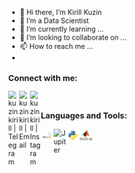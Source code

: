 - 👋 Hi there, I’m Kirill Kuzin
- 👀 I’m a Data Scientist 
- 🌱 I’m currently learning ...
- 💞️ I’m looking to collaborate on ...
- 📫 How to reach me ...
- 
### Connect with me:
[<img align="left" alt="kuzinkirill | Telegram" width="22px" src="https://cdn.jsdelivr.net/npm/simple-icons@v3/icons/telegram.svg" />](https://t.me/kuzyaaa15)
[<img align="left" alt="kuzinkirill | Email" width="22px" src="https://cdn.jsdelivr.net/npm/simple-icons@v3/icons/gmail.svg" />](kuzyaaa15@yandex.ru)
[<img align="left" alt="kuzinkirill | Instagram" width="22px" src="https://cdn.jsdelivr.net/npm/simple-icons@v3/icons/instagram.svg" />](https://www.instagram.com/kirillkuzini)

<br />

### Languages and Tools:
<img align="left" alt="MySQL" width="26px" src="https://raw.githubusercontent.com/github/explore/80688e429a7d4ef2fca1e82350fe8e3517d3494d/topics/mysql/mysql.png" />
<img align="left" alt="Jupiter" width="26px" src="https://avatars.githubusercontent.com/u/7388996?s=200&v=4" />
<img align="left" alt="Python" width="26px" src="https://raw.githubusercontent.com/github/explore/80688e429a7d4ef2fca1e82350fe8e3517d3494d/topics/python/python.png" />
<img align="left" alt="Matlab" width="26px" src="https://raw.githubusercontent.com/github/explore/80688e429a7d4ef2fca1e82350fe8e3517d3494d/topics/matlab/matlab.png" />



<!---
kuzinkirill/kuzinkirill is a ✨ special ✨ repository because its `README.md` (this file) appears on your GitHub profile.
You can click the Preview link to take a look at your changes.
--->
